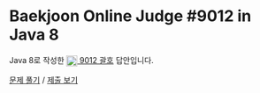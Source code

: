 # Baekjoon Online Judge #9012 in Java 8
Java 8로 작성한 [<img src="https://static.solved.ac/tier_small/7.svg" height="20" align="center">
9012 괄호](https://www.acmicpc.net/problem/9012) 답안입니다.

[문제 풀기](https://www.acmicpc.net/problem/9012) /
[제출 보기](https://www.acmicpc.net/source/86490555)

